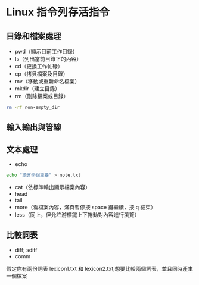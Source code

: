 # Linux 指令列存活指令



## 目錄和檔案處理
- pwd（顯示目前工作目錄）
- ls（列出當前目錄下的內容）
- cd（更換工作忙碌）
- cp（拷貝檔案及目錄）
- mv（移動或重新命名檔案）
- mkdir（建立目錄）
- rm（刪除檔案或目錄）

```bash
rm -rf non-empty_dir
```

## 輸入輸出與管線



## 文本處理

- echo

```bash
echo "語言學很重要" > note.txt
```
- cat（依標準輸出顯示檔案內容）
- head
- tail
- more（看檔案內容，滿頁暫停按 space 鍵繼續，按 q 結束）
- less（同上，但允許游標鍵上下捲動對內容進行瀏覽）

## 比較詞表

- diff; sdiff
- comm

假定你有兩份詞表 lexicon1.txt 和 lexicon2.txt,想要比較兩個詞表，並且同時產生一個檔案




